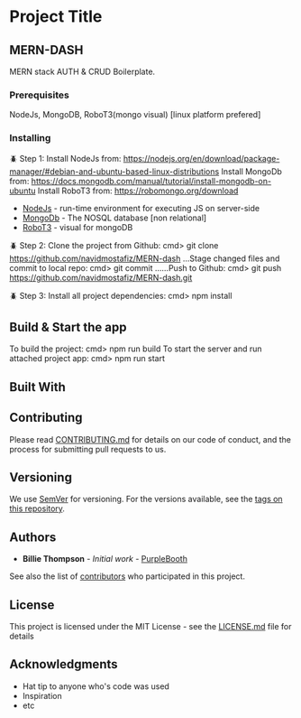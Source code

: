 # Project Title

## MERN-DASH
MERN stack AUTH & CRUD Boilerplate.

### Prerequisites
NodeJs, MongoDB, RoboT3(mongo visual)
[linux platform prefered]

### Installing
:beetle: Step 1:
Install NodeJs from: https://nodejs.org/en/download/package-manager/#debian-and-ubuntu-based-linux-distributions
Install MongoDb from: https://docs.mongodb.com/manual/tutorial/install-mongodb-on-ubuntu
Install RoboT3 from: https://robomongo.org/download
* [NodeJs](https://nodejs.org/en/download/package-manager/#debian-and-ubuntu-based-linux-distributions) - run-time environment for executing JS on server-side
* [MongoDb](https://docs.mongodb.com/manual/tutorial/install-mongodb-on-ubuntu) - The NOSQL database [non relational]
* [RoboT3](https://robomongo.org/download) - visual for mongoDB

:beetle: Step 2:
Clone the project from Github: cmd> git clone https://github.com/navidmostafiz/MERN-dash
...Stage changed files and commit to local repo: cmd> git commit
......Push to Github: cmd> git push https://github.com/navidmostafiz/MERN-dash.git

:beetle: Step 3:
Install all project dependencies: cmd> npm install

## Build & Start the app

To build the project: cmd> npm run build
To start the server and run attached project app: cmd> npm run start

## Built With



## Contributing

Please read [CONTRIBUTING.md](https://gist.github.com/PurpleBooth/b24679402957c63ec426) for details on our code of conduct, and the process for submitting pull requests to us.

## Versioning

We use [SemVer](http://semver.org/) for versioning. For the versions available, see the [tags on this repository](https://github.com/your/project/tags). 

## Authors

* **Billie Thompson** - *Initial work* - [PurpleBooth](https://github.com/PurpleBooth)

See also the list of [contributors](https://github.com/your/project/contributors) who participated in this project.

## License

This project is licensed under the MIT License - see the [LICENSE.md](LICENSE.md) file for details

## Acknowledgments

* Hat tip to anyone who's code was used
* Inspiration
* etc

